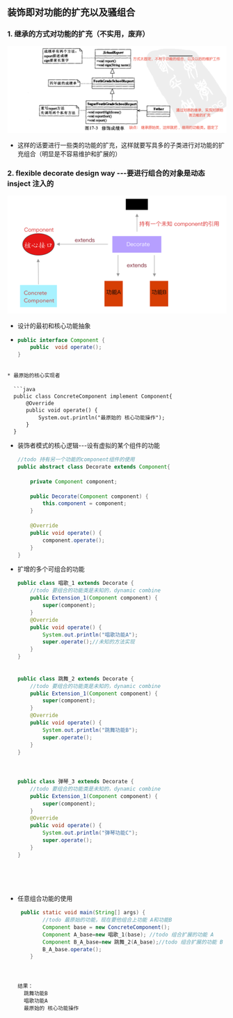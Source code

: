 ## 装饰即对功能的扩充以及骚组合



### 1. 继承的方式对功能的扩充（不实用，废弃）

![](images/装饰者模式继承方式缺点.png)

* 这样的话要进行一些类的功能的扩充，这样就要写具多的子类进行对功能的扩充组合（明显是不容易维护和扩展的）



### 2. flexible decorate design way  ---要进行组合的对象是动态insject 注入的

![](images/装饰者虚拟组合方式.png)

* 设计的最初和核心功能抽象

* ```java
  public interface Component {
      public  void operate();
  }
  
```
  
* 最原始的核心实现者 

  ```java
  public class ConcreteComponent implement Component{
      @Override
      public void operate() {
          System.out.println("最原始的 核心功能操作");
      }
  }
  ```

* 装饰者模式的核心逻辑---设有虚拟的某个组件的功能

  ```java
  //todo 持有另一个功能的component组件的使用
  public abstract class Decorate extends Component{
  
      private Component component;
  
      public Decorate(Component component) {
          this.component = component;
      }
  
      @Override
      public void operate() {
          component.operate();
      }
  }
  ```

* 扩增的多个可组合的功能

  ```java
  public class 唱歌_1 extends Decorate {
      //todo 要组合的功能类是未知的，dynamic combine
      public Extension_1(Component component) {
          super(component);
      }
      @Override
      public void operate() {
          System.out.println("唱歌功能A");
          super.operate();//未知的方法实现
      }
  }
  
  
  public class 跳舞_2 extends Decorate {
      //todo 要组合的功能类是未知的，dynamic combine
      public Extension_1(Component component) {
          super(component);
      }
      @Override
      public void operate() {
          System.out.println("跳舞功能B");
          super.operate();
      }
  }
  
  
  
  public class 弹琴_3 extends Decorate {
      //todo 要组合的功能类是未知的，dynamic combine
      public Extension_1(Component component) {
          super(component);
      }
      @Override
      public void operate() {
          System.out.println("弹琴功能C");
          super.operate();
      }
  }
  
  
  
  
  
  
  ```
  
* 任意组合功能的使用

  ```java
   public static void main(String[] args) {
          //todo 最原始的功能，现在要他组合上功能 A和功能B
          Component base = new ConcreteComponent();
          Component A_base=new 唱歌_1(base); //todo 组合扩展的功能 A
          Component B_A_base=new 跳舞_2(A_base);//todo 组合扩展的功能 B
          B_A_base.operate();
      }
  
  
  
  结果： 
    跳舞功能B 
    唱歌功能A
    最原始的 核心功能操作
    
    
    
    
   
  ```
  









